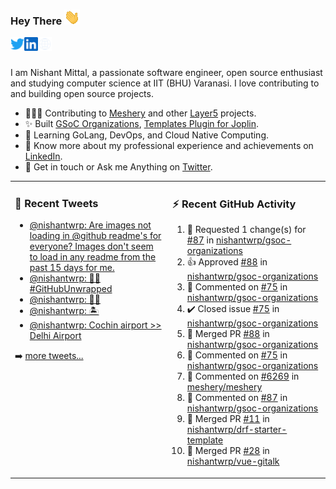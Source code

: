 ### Hey There <img src="./assets/wave.gif" width="25px">
<a href="http://urls.nishantwrp.com/github-to-twitter" target="_blank">
  <img align="left" alt="Nishant's Twitter" width="22px" src="./assets/twitter.svg" />
</a>
<a href="http://urls.nishantwrp.com/github-to-linkedin" target="_blank">
  <img align="left" alt="Nishant's LinkedIn" width="22px" src="./assets/linkedin.svg" />
</a>
<a href="http://urls.nishantwrp.com/github-to-site" target="_blank">
  <img align="left" alt="Nishant's Site" width="22px" src="./assets/globe.svg" />
</a>
<br /><br />

I am Nishant Mittal, a passionate software engineer, open source enthusiast and studying computer science at IIT (BHU) Varanasi. I love contributing to and building open source projects.

- 👨🏽‍💻 Contributing to [Meshery](https://meshery.io/) and other [Layer5](https://layer5.io/) projects.
- ✨ Built [GSoC Organizations](https://www.gsocorganizations.dev/), [Templates Plugin for Joplin](https://github.com/joplin/plugin-templates).
- 🌱 Learning GoLang, DevOps, and Cloud Native Computing.
- 🚀 Know more about my professional experience and achievements on [LinkedIn](http://urls.nishantwrp.com/github-to-linkedin).
- 💬 Get in touch or Ask me Anything on [Twitter](http://urls.nishantwrp.com/github-to-twitter).

<table><tr>
<td valign="top" width="50%">

### 📱 Recent Tweets
<!-- TWITTER:START -->
- [@nishantwrp: Are images not loading in @github readme&#39;s for everyone? Images don&#39;t seem to load in any readme from the past 15 days for me.](https://rss.app/articles/cb4e791f6f6d729c074351566bd3a7c508111d6e1136a1e9c3ec930d979628d4f61eb1492ac7df6ef3a76f7cdf170a9362dc6de4c7147b1d83)
- [@nishantwrp: 👨‍💻 #GitHubUnwrapped](https://rss.app/articles/cb4e791f6f6d729c074351566bd3a7c508111d6e1136a1e9c3ec930d979628d4f61eb1492ac7df6ef3a76e79dc1d0b9768d36ae4c41279118d)
- [@nishantwrp: 🎉🎉](https://rss.app/articles/cb4e791f6f6d729c074351566bd3a7c508111d6e1136a1e9c3ec930d979628d4f61eb1492ac7df6ef3a76878d615079b69d36fe6c2107e1683)
- [@nishantwrp: 🏝️](https://rss.app/articles/cb4e791f6f6d729c074351566bd3a7c508111d6e1136a1e9c3ec930d979628d4f61eb1492ac7df6ef3a06d7ddd170d9068d668e1c11a7e1683)
- [@nishantwrp: Cochin airport &gt;&gt; Delhi Airport](https://rss.app/articles/cb4e791f6f6d729c074351566bd3a7c508111d6e1136a1e9c3ec930d979628d4f61eb1492ac7df6ef3a36d74dc17089569d56ee5c61a731d8d)
<!-- TWITTER:END -->
➡️ [more tweets...](http://urls.nishantwrp.com/github-to-twitter)

</td>
<td valign="top" width="50%">

### ⚡ Recent GitHub Activity
<!--RECENT_ACTIVITY:start-->
1. 🔴 Requested 1 change(s) for [#87](https://github.com/nishantwrp/gsoc-organizations/pull/87#pullrequestreview-1225027090) in [nishantwrp/gsoc-organizations](https://github.com/nishantwrp/gsoc-organizations)
2. 👍 Approved [#88](https://github.com/nishantwrp/gsoc-organizations/pull/88#pullrequestreview-1223919204) in [nishantwrp/gsoc-organizations](https://github.com/nishantwrp/gsoc-organizations)
3. 💬 Commented on [#75](https://github.com/nishantwrp/gsoc-organizations/issues/75#issuecomment-1358874540) in [nishantwrp/gsoc-organizations](https://github.com/nishantwrp/gsoc-organizations)
4. ✔️ Closed issue [#75](https://github.com/nishantwrp/gsoc-organizations/issues/75) in [nishantwrp/gsoc-organizations](https://github.com/nishantwrp/gsoc-organizations)
5. 🎉 Merged PR [#88](https://github.com/nishantwrp/gsoc-organizations/pull/88) in [nishantwrp/gsoc-organizations](https://github.com/nishantwrp/gsoc-organizations)
6. 💬 Commented on [#75](https://github.com/nishantwrp/gsoc-organizations/issues/75#issuecomment-1358853259) in [nishantwrp/gsoc-organizations](https://github.com/nishantwrp/gsoc-organizations)
7. 💬 Commented on [#6269](https://github.com/meshery/meshery/issues/6269#issuecomment-1358036071) in [meshery/meshery](https://github.com/meshery/meshery)
8. 💬 Commented on [#87](https://github.com/nishantwrp/gsoc-organizations/pull/87#issuecomment-1347692695) in [nishantwrp/gsoc-organizations](https://github.com/nishantwrp/gsoc-organizations)
9. 🎉 Merged PR [#11](https://github.com/nishantwrp/drf-starter-template/pull/11) in [nishantwrp/drf-starter-template](https://github.com/nishantwrp/drf-starter-template)
10. 🎉 Merged PR [#28](https://github.com/nishantwrp/vue-gitalk/pull/28) in [nishantwrp/vue-gitalk](https://github.com/nishantwrp/vue-gitalk)
<!--RECENT_ACTIVITY:end-->

</td>
</tr></table>
